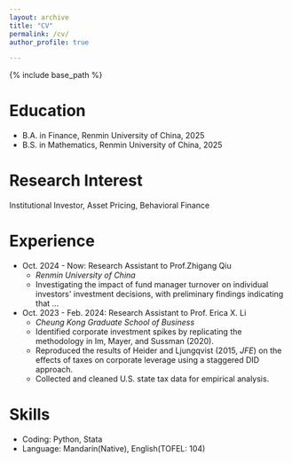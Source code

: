 ```yaml
---
layout: archive
title: "CV"
permalink: /cv/
author_profile: true

---
```


{% include base_path %}

Education
======
* B.A. in Finance, Renmin University of China, 2025
* B.S. in Mathematics, Renmin University of China, 2025

Research Interest 
=====
Institutional Investor, Asset Pricing, Behavioral Finance

Experience
======
* Oct. 2024 - Now: Research Assistant to Prof.Zhigang Qiu
  * *Renmin University of China*
  * Investigating the impact of fund manager turnover on individual investors' investment decisions, with preliminary findings indicating that ...
* Oct. 2023 - Feb. 2024: Research Assistant to Prof. Erica X. Li
  * *Cheung Kong Graduate School of Business*
  * Identified corporate investment spikes by replicating the methodology in Im, Mayer, and Sussman (2020).
  * Reproduced the results of Heider and Ljungqvist (2015, *JFE*) on the effects of taxes on corporate leverage using a staggered DID approach.
  * Collected and cleaned U.S. state tax data for empirical analysis.

Skills
======
* Coding: Python, Stata
* Language: Mandarin(Native), English(TOFEL: 104)


